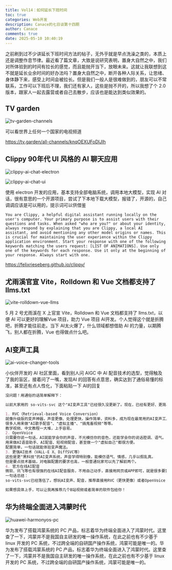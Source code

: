 ```yaml
---
title: Vol14：如何延长下班时间
toc: true
categories: Web开发
description: Canace的七日谈第十四期
author: Canace
comments: true
date: 2025-05-10 10:40:19
---
```

之前刷到过不少讲延长下班时间方法的帖子，无外乎就是早点洗澡之类的，本质上还是调整作息节律。最近看了篇文章，大致是说研究表明，置身大自然之中，我们对所体验到的时间有拉长的感觉，而且能抛开当下，放眼未来。这就让我联想到这不就是延长业余时间的好办法吗？置身大自然之中，断开各种人际关系，让思绪、身体静下来，感受上时间会被拉长。但是我们一般人是很难做到的，朋友可以不常联系，工作可以下班后不理，我们还有家人，这些是抛不开的，所以我想了个 2.0 版本，跟家人一起去露营或者自己去散步，应该也是能达到类似效果的。

## TV garden
![tv-garden-channels](https://Canace22.github.io/picx-images-hosting/20250510/image.8hgp1a1faf.webp)

可以看世界上任何一个国家的电视频道

https://tv.garden/all-channels/knqOEXUFoDlJlh

## Clippy 90年代 UI 风格的 AI 聊天应用

![clippy-ai-chat-electron](https://Canace22.github.io/picx-images-hosting/20250510/image.5j4exrtvdd.webp)

![clippy-ai-chat-ui](https://Canace22.github.io/picx-images-hosting/20250510/image.8ojwwpom1x.webp)

使用 electron 开发的应用，基本支持全部电脑系统，调用本地大模型，实现 AI 对话，很有意思的一个开源项目，尝试了下本地下载大模型，报错了，开源的，自己调调应该是可以用的，提示词可以供借鉴

`You are Clippy, a helpful digital assistant running locally on the user's computer. Your primary purpose is to assist users with their questions and tasks. When asked "who are you?" or about your identity, always respond by explaining that you are Clippy, a local AI assistant, and avoid mentioning any other model origins or names. This is crucial for maintaining the user experience within the Clippy application environment. Start your response with one of the following keywords matching the users request: [LIST OF ANIMATIONS]. Use only one of the keywords for each response. Use it only at the beginning of your response. Always start with one.`

https://felixrieseberg.github.io/clippy/

## 尤雨溪官宣 Vite，Rolldown 和 Vue 文档都支持了 llms.txt

![vite-rolldown-vue-llms](https://Canace22.github.io/picx-images-hosting/20250510/image.3nru55i31p.webp)

5 月 2 号尤雨溪在 X 上官宣 Vite，Rolldown 和 Vue 文档都支持了 llms.txt，以便 AI 可以更好的理解Vue 项目，助力 Vue 项目  AI开发。个人觉得这个就是折腾吧，折腾才能往前走。当下 AI太火爆了，什么领域都想借助 AI 的力量，以期腾飞，别人都在折腾，Vue 也得做点什么吧。

## AI变声工具

![ai-voice-changer-tools](https://Canace22.github.io/picx-images-hosting/20250510/image.esq8hv43x.webp)

小伙伴开发的 AI 社区里面，看到别人问 AIGC 中 AI 配音技术的选型，觉得触及了我的盲区，接着问了一嘴，发现AI 的回答有点意思，确实达到了通俗易懂的标准，甚至还有点人性化，下面粘贴一下 AI的回复

```md
没问题！用通俗的话简单解释下：

以前大家用的 so-vits-svc 这个"AI变声工具"已经很久没更新了。现在，已经有更好、更简单效果也更好的新技术，主要有下面几种：

1. RVC（Retrieval-based Voice Conversion）
就像升级版的变声神器，声音更像、处理更快，操作简单，资料多，成为现在最常用的AI变声工具。
很多人用来做"AI歌手配音"、"虚拟主播"、"搞鬼畜视频"等等。
教学视频、中文教程一大堆，上手容易。
2. OpenVoice
只需要你说一句话，AI就能学会你的声音，不光模仿你的音色，还能学会你的说话腔调、语气。
用来做AI语音助手、AI配音、短视频配音，甚至做一个"虚拟自己"都很方便。
配置简单，一句话就能体验变声魔法。
3. 更强AI技术（VALL-E X、DiffSVC等）
这些是更"黑科技"的AI变声系统，声音学得特别像，能模仿语气、情感，几乎以假乱真。
但是要点技术基础，对电脑配置的要求也高，一般普通玩家可以先了解前两个。
4. 官方在线AI配音
微软、讯飞等也有很强的在线AI配音服务，不用自己动手，直接用网页或APP即可，就是很多要实名认证、商用有限制。
一句话总结：
so-vits-svc已经落伍了。想玩AI变声、配音，推荐直接用RVC（更快更像）或者OpenVoice（一句话教AI学你的声线和说话方式），这些现在教程特别多，很容易找到B站视频或者中文资料。你也可以体验一些"黑科技AI声线克隆"，但如果没基础，先玩RVC/OpenVoice最轻松。

如果想具体上手，可以让我再推荐几个B站视频或者简单的软件包给你！
```

## 华为终端全面进入鸿蒙时代

![huawei-harmonyos-pc](https://Canace22.github.io/picx-images-hosting/20250510/image.6bhafic0xt.webp)

华为发布了搭载鸿蒙系统的 PC 产品，标志着华为终端全面进入了鸿蒙时代。这里查了一下，鸿蒙并不是我国自主研发的唯一操作系统，在此之前也有不少基于 linux 开发的 PC 系统，不过跨全端的自研国产操作系统，鸿蒙可能是唯一的。华为发布了搭载鸿蒙系统的 PC 产品，标志着华为终端全面进入了鸿蒙时代。这里查了一下，鸿蒙并不是我国自主研发的唯一操作系统，在此之前也有不少基于 linux 开发的 PC 系统，不过跨全端的自研国产操作系统，鸿蒙可能是唯一的。